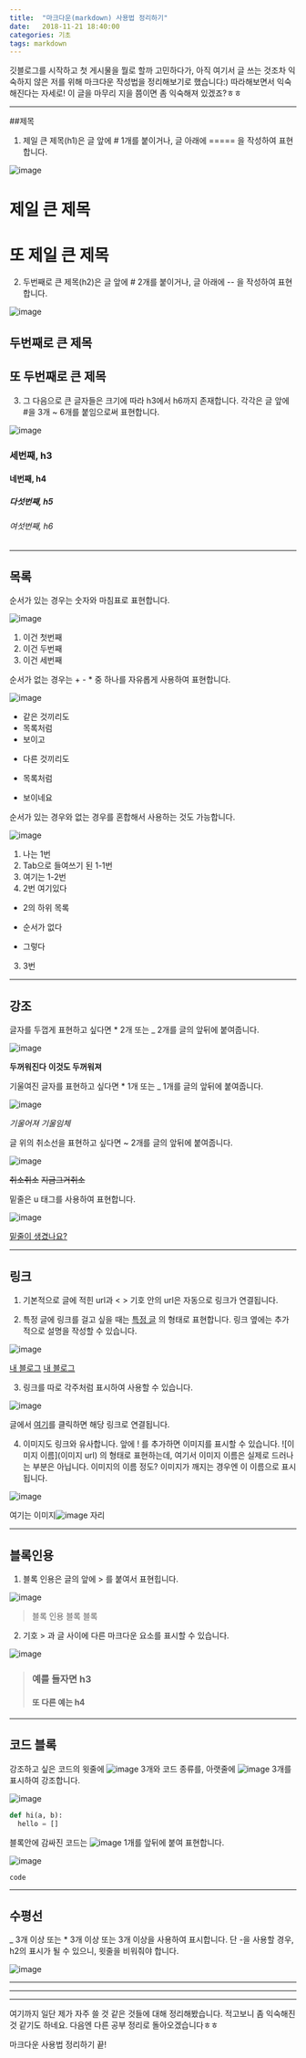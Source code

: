 ```yaml
---
title:  "마크다운(markdown) 사용법 정리하기"
date:   2018-11-21 18:40:00
categories: 기초
tags: markdown
---
```


깃블로그를 시작하고 첫 게시물을 뭘로 할까 고민하다가, 아직 여기서 글 쓰는 것조차 익숙하지 않은 저를 위해 마크다운 작성법을 정리해보기로 했습니다:) 따라해보면서 익숙해진다는 자세로! 이 글을 마무리 지을 쯤이면 좀 익숙해져 있겠죠?ㅎㅎ

***

##제목

1. 제일 큰 제목(h1)은 글 앞에 # 1개를 붙이거나, 글 아래에 ===== 을 작성하여 표현합니다.

![image](https://user-images.githubusercontent.com/23413819/48834025-0e0c7000-edc0-11e8-89ec-f7664a3d96fe.png)
# 제일 큰 제목
 또 제일 큰 제목
===============


2. 두번째로 큰 제목(h2)은 글 앞에 # 2개를 붙이거나, 글 아래에 -- 을 작성하여 표현합니다.

![image](https://user-images.githubusercontent.com/23413819/48833990-f46b2880-edbf-11e8-8483-ee910a2b4fea.png)

## 두번째로 큰 제목
또 두번째로 큰 제목
--


3. 그 다음으로 큰 글자들은 크기에 따라 h3에서 h6까지 존재합니다. 각각은 글 앞에 #을 3개 ~ 6개를 붙임으로써 표현합니다.

![image](https://user-images.githubusercontent.com/23413819/48834041-1bc1f580-edc0-11e8-886e-62eaeb095969.png)
### 세번째, h3
#### 네번째, h4
##### 다섯번째, h5
###### 여섯번째, h6

***

## 목록

순서가 있는 경우는 숫자와 마침표로 표현합니다.

![image](https://user-images.githubusercontent.com/23413819/48834057-28dee480-edc0-11e8-860f-14a26cafdd6a.png)

1. 이건 첫번째
2. 이건 두번째
3. 이건 세번째

순서가 없는 경우는 + - * 중 하나를 자유롭게 사용하여 표현합니다.

![image](https://user-images.githubusercontent.com/23413819/48834085-385e2d80-edc0-11e8-9744-a9ff9fed6997.png)

+ 같은 것끼리도
+ 목록처럼
+ 보이고

- 다른 것끼리도
+ 목록처럼
* 보이네요

순서가 있는 경우와 없는 경우를 혼합해서 사용하는 것도 가능합니다.

![image](https://user-images.githubusercontent.com/23413819/48834103-47dd7680-edc0-11e8-8826-41408f1d027e.png)

1. 나는 1번
  1. Tab으로 들여쓰기 된 1-1번
  2. 여기는 1-2번
2. 2번 여기있다
  - 2의 하위 목록
  + 순서가 없다
  * 그렇다
3. 3번

***

## 강조

글자를 두껍게 표현하고 싶다면 * 2개 또는 _ 2개를 글의 앞뒤에 붙여줍니다.

![image](https://user-images.githubusercontent.com/23413819/48834127-56c42900-edc0-11e8-8a90-c5e21c5914bf.png)

**두꺼워진다** __이것도 두꺼워져__

기울여진 글자를 표현하고 싶다면 * 1개 또는 _ 1개를 글의 앞뒤에 붙여줍니다.

![image](https://user-images.githubusercontent.com/23413819/48834135-5af04680-edc0-11e8-8026-eeb47677b44d.png)

*기울어져* _기울임체_

글 위의 취소선을 표현하고 싶다면 ~ 2개를 글의 앞뒤에 붙여줍니다.

![image](https://user-images.githubusercontent.com/23413819/48834145-604d9100-edc0-11e8-99d7-da7e963a103e.png)

~~취소취소~~ ~~지금그거취소~~

밑줄은 u 태그를 사용하여 표현합니다.

![image](https://user-images.githubusercontent.com/23413819/48834158-65aadb80-edc0-11e8-92f6-570fe6f5d7f4.png)

<u>밑줄이 생겼나요?</u>

***

## 링크

1. 기본적으로 글에 적힌 url과 < > 기호 안의 url은 자동으로 링크가 연결됩니다.   

2. 특정 글에 링크를 걸고 싶을 때는 [특정 글](링크) 의 형태로 표현합니다. 링크 옆에는 추가적으로 설명을 작성할 수 있습니다.

![image](https://user-images.githubusercontent.com/23413819/48834211-883cf480-edc0-11e8-953a-adfdbb34255a.png)

[내 블로그](cocojelly.github.io)
[내 블로그](cocojelly.github.io "cocojelly의 블로그")

3. 링크를 따로 각주처럼 표시하여 사용할 수 있습니다.

![image](https://user-images.githubusercontent.com/23413819/48833717-59724e80-edbf-11e8-8006-12fa1690d0de.png)

글에서 [여기]를 클릭하면 해당 링크로 연결됩니다.

[여기]: cocojelly.github.io

4. 이미지도 링크와 유사합니다. 앞에 ! 를 추가하면 이미지를 표시할 수 있습니다. ![이미지 이름](이미지 url) 의 형태로 표현하는데, 여기서 이미지 이름은 실제로 드러나는 부분은 아닙니다. 이미지의 이름 정도? 이미지가 깨지는 경우엔 이 이름으로 표시됩니다.

![image](https://user-images.githubusercontent.com/23413819/48834223-93902000-edc0-11e8-9c3b-cfb1a5b39d29.png)


여기는 이미지![image](https://user-images.githubusercontent.com/23413819/48830729-9edf4d80-edb8-11e8-9e4d-41339ee2e431.png) 자리  

***

## 블록인용

1. 블록 인용은 글의 앞에 > 를 붙여서 표현힙니다.

![image](https://user-images.githubusercontent.com/23413819/48834250-a7d41d00-edc0-11e8-8267-20bbe3a52565.png)

> 블록 인용 블록 블록

2. 기호 > 과 글 사이에 다른 마크다운 요소를 표시할 수 있습니다.

![image](https://user-images.githubusercontent.com/23413819/48833922-c685e400-edbf-11e8-98ca-7d07e6741899.png)

> ### 예를 들자면 h3
> #### 또 다른 예는 h4

***

## 코드 블록

강조하고 싶은 코드의 윗줄에 ![image](https://user-images.githubusercontent.com/23413819/48831159-9cc9be80-edb9-11e8-84f9-09a6152a82f8.png) 3개와 코드 종류를, 아랫줄에 ![image](https://user-images.githubusercontent.com/23413819/48831159-9cc9be80-edb9-11e8-84f9-09a6152a82f8.png) 3개를 표시하여 강조합니다.

![image](https://user-images.githubusercontent.com/23413819/48834267-ba4e5680-edc0-11e8-8685-1f442e869894.png)

```python
def hi(a, b):
  hello = []
```

블록안에 감싸진 코드는 ![image](https://user-images.githubusercontent.com/23413819/48831159-9cc9be80-edb9-11e8-84f9-09a6152a82f8.png) 1개를 앞뒤에 붙여 표현합니다.

![image](https://user-images.githubusercontent.com/23413819/48833472-c3d6bf00-edbe-11e8-97eb-db59b806c42a.png)

`code`

***

## 수평선

_ 3개 이상 또는 * 3개 이상 또는 3개 이상을 사용하여 표시합니다.
단 -을 사용할 경우, h2의 표시가 될 수 있으니, 윗줄을 비워줘야 합니다.

![image](https://user-images.githubusercontent.com/23413819/48834289-c9cd9f80-edc0-11e8-892a-990d1e9739cc.png)

---
***
___


여기까지 일단 제가 자주 쓸 것 같은 것들에 대해 정리해봤습니다. 적고보니 좀 익숙해진 것 같기도 하네요. 다음엔 다른 공부 정리로 돌아오겠습니다ㅎㅎ

마크다운 사용법 정리하기 끝!

